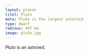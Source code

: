 ```yaml
---
layout: planet
titel: Pluto
meta: Pluto is the largest asteroid
type: dwarf
radious: 447 km
image: pluto.jpg
---
```

*Pluto* is an astroied. 
